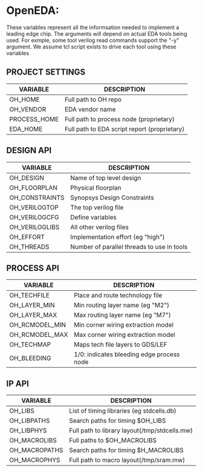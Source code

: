 OpenEDA: 
=====================================

These variables represent all the informsation needed to implement a leading edge chip. The arguments will depend on actual EDA tools being used.
For exmple, some tool verilog read commands support the "-y" argument. We assume tcl script exists to drive each tool using these variables

## PROJECT SETTINGS

| VARIABLE       | DESCRIPTION                                   |
|----------------|-----------------------------------------------|
| OH_HOME        | Full path to OH repo                          |
| OH_VENDOR      | EDA vendor name                               |
| PROCESS_HOME   | Full path to process node (proprietary)       |
| EDA_HOME       | Full path to EDA script report (proprietary)  |

## DESIGN API

| VARIABLE       | DESCRIPTION                                   |
|----------------|-----------------------------------------------|
| OH_DESIGN      | Name of top level design                      |
| OH_FLOORPLAN   | Physical floorplan                            |
| OH_CONSTRAINTS | Synopsys Design Constraints                   |
| OH_VERILOGTOP  | The top verilog file                          |
| OH_VERILOGCFG  | Define variables                              |
| OH_VERILOGLIBS | All other verilog files                       |
| OH_EFFORT      | Implementation effort (eg "high")             |
| OH_THREADS     | Number of parallel threads to use in tools    |

## PROCESS API

| VARIABLE       | DESCRIPTION                                    |
|----------------|------------------------------------------------|
| OH_TECHFILE    | Place and route technology file                |
| OH_LAYER_MIN   | Min routing layer name (eg "M2")               |
| OH_LAYER_MAX   | Max routing layer name (eg "M7")               |
| OH_RCMODEL_MIN | Min corner wiring extraction model             |
| OH_RCMODEL_MAX | Max corner wiring extraction model             |
| OH_TECHMAP     | Maps tech file layers to GDS/LEF               |
| OH_BLEEDING    | 1/0: indicates bleeding edge process node      |

## IP API 

| VARIABLE       | DESCRIPTION                                    |
|----------------|------------------------------------------------|
| OH_LIBS        | List of timing libraries (eg stdcells.db)      |
| OH_LIBPATHS    | Search paths for timing $OH_LIBS               |
| OH_LIBPHYS     | Full path to library layout(/tmp/stdcells.mw)  |
| OH_MACROLIBS   | Full paths to $OH_MACROLIBS                    |
| OH_MACROPATHS  | Search paths for timing $H_MACROLIBS           |
| OH_MACROPHYS   | Full path to macro layout(/tmp/sram.mw)        |
